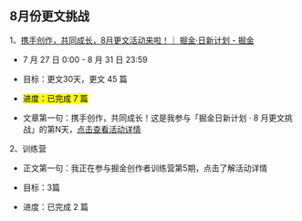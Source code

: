 ## 8月份更文挑战

1、[携手创作，共同成长，8月更文活动来啦！｜ 掘金·日新计划 - 掘金](https://juejin.cn/post/7123120819437322247?utm_source=web&utm_medium=banner&utm_campaign=gengwen202208)

- 7 月 27 日 0:00 - 8 月 31 日 23:59

- 目标：更文30天，更文 45 篇

- <mark>进度：已完成 7 篇</mark>

- 文章第一句：携手创作，共同成长！这是我参与「掘金日新计划 · 8 月更文挑战」的第N天，[点击查看活动详情](https://juejin.cn/post/7123120819437322247 "https://juejin.cn/post/7123120819437322247")

2、训练营

- 正文第一句：我正在参与掘金创作者训练营第5期，点击了解活动详情

- 目标：3篇

- 进度：已完成 2 篇
